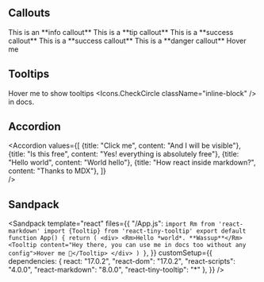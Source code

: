 ## Callouts

<Callout type="info">
  This is an **info callout**
</Callout>
  
<Callout type="tip">
  This is a **tip callout**
</Callout>

<Callout type="success">
  This is a **success callout**
</Callout>

<Callout type="warning">
  This is a **success callout**
</Callout>

<Callout type="danger">
  This is a **danger callout**
  <Tooltip content="Hi there, nice to meet you">
    Hover me
  </Tooltip>
</Callout>

## Tooltips

<Tooltip content="Hi there, nice to meet you">Hover me</Tooltip> to show tooltips <Icons.CheckCircle className="inline-block" /> in docs.

## Accordion

<Accordion
  values={[
     {title: "Click me", content: "And I will be visible"},
     {title: "Is this free", content: "Yes! everything is absolutely free"},
     {title: "Hello world", content: "World hello"},
     {title: "How react inside markdown?", content: "Thanks to MDX"},
]}           
/>

## Sandpack

<Sandpack
  template="react"
  files={{
    "/App.js": `import Rm from 'react-markdown'
import {Tooltip} from 'react-tiny-tooltip'
export default function App() {
  return (
    <div>
          <Rm>Hello *world*. **Wassup**</Rm>
          <Tooltip content="Hey there, you can use me in docs too without any config">Hover me 🙌</Tooltip>
    </div>
  )
}`,
  }}
  customSetup={{
    dependencies: {
      react: "17.0.2",
      "react-dom": "17.0.2",
      "react-scripts": "4.0.0",
      "react-markdown": "8.0.0",
      "react-tiny-tooltip": "*"
    },
  }}
/>

